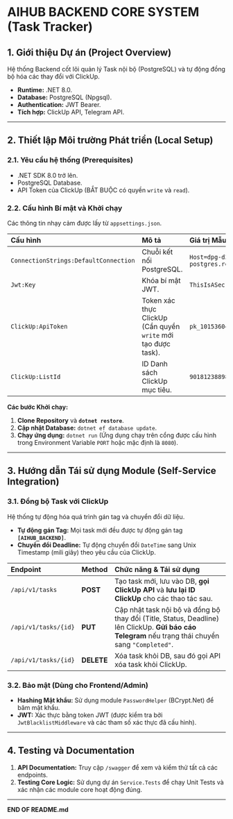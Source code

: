 # AIHUB BACKEND CORE SYSTEM (Task Tracker)
## 1. Giới thiệu Dự án (Project Overview)

Hệ thống Backend cốt lõi quản lý Task nội bộ (PostgreSQL) và tự động đồng bộ hóa các thay đổi với ClickUp.

  * **Runtime:** .NET 8.0.
  * **Database:** PostgreSQL (Npgsql).
  * **Authentication:** JWT Bearer.
  * **Tích hợp:** ClickUp API, Telegram API.

-----

## 2\. Thiết lập Môi trường Phát triển (Local Setup)

### 2.1. Yêu cầu hệ thống (Prerequisites)

  * .NET SDK 8.0 trở lên.
  * PostgreSQL Database.
  * API Token của ClickUp (BẮT BUỘC có quyền `write` và `read`).

### 2.2. Cấu hình Bí mật và Khởi chạy

Các thông tin nhạy cảm được lấy từ `appsettings.json`.

| Cấu hình | Mô tả | Giá trị Mẫu |
| :--- | :--- | :--- |
| `ConnectionStrings:DefaultConnection` | Chuỗi kết nối PostgreSQL. | `Host=dpg-d3jt3hndiees738ocffg-a.oregon-postgres.render.com;...` |
| `Jwt:Key` | Khóa bí mật JWT. | `ThisIsASecretKeyForJWTToken123!!` |
| `ClickUp:ApiToken` | Token xác thực ClickUp (Cần quyền `write` mới tạo được task). | `pk_101536042_B00ZMXRQ1HPDYHL0K3QSAHHWK18CK0WA` |
| `ClickUp:ListId` | ID Danh sách ClickUp mục tiêu. | `901812388988` |

**Các bước Khởi chạy:**

1.  **Clone Repository** và **`dotnet restore`**.
2.  **Cập nhật Database:** `dotnet ef database update`.
3.  **Chạy ứng dụng:** `dotnet run` (Ứng dụng chạy trên cổng được cấu hình trong Environment Variable `PORT` hoặc mặc định là `8080`).

-----

## 3\. Hướng dẫn Tái sử dụng Module (Self-Service Integration)

### 3.1. Đồng bộ Task với ClickUp

Hệ thống tự động hóa quá trình gán tag và chuyển đổi dữ liệu.

  * **Tự động gán Tag:** Mọi task mới đều được tự động gán tag **`[AIHUB_BACKEND]`**.
  * **Chuyển đổi Deadline:** Tự động chuyển đổi `DateTime` sang Unix Timestamp (mili giây) theo yêu cầu của ClickUp.

| Endpoint | Method | Chức năng & Tái sử dụng |
| :--- | :--- | :--- |
| `/api/v1/tasks` | **POST** | Tạo task mới, lưu vào DB, **gọi ClickUp API** và **lưu lại ID ClickUp** cho các thao tác sau. |
| `/api/v1/tasks/{id}` | **PUT** | Cập nhật task nội bộ và đồng bộ thay đổi (Title, Status, Deadline) lên ClickUp. **Gửi báo cáo Telegram** nếu trạng thái chuyển sang `"Completed"`. |
| `/api/v1/tasks/{id}` | **DELETE** | Xóa task khỏi DB, sau đó gọi API xóa task khỏi ClickUp. |

### 3.2. Bảo mật (Dùng cho Frontend/Admin)

  * **Hashing Mật khẩu:** Sử dụng module `PasswordHelper` (BCrypt.Net) để băm mật khẩu.
  * **JWT:** Xác thực bằng token JWT (được kiểm tra bởi `JwtBlacklistMiddleware` và các tham số xác thực đã cấu hình).

-----

## 4\. Testing và Documentation

1.  **API Documentation:** Truy cập `/swagger` để xem và kiểm thử tất cả các endpoints.
2.  **Testing Core Logic:** Sử dụng dự án `Service.Tests` để chạy Unit Tests và xác nhận các module core hoạt động đúng.

-----

**END OF README.md**
